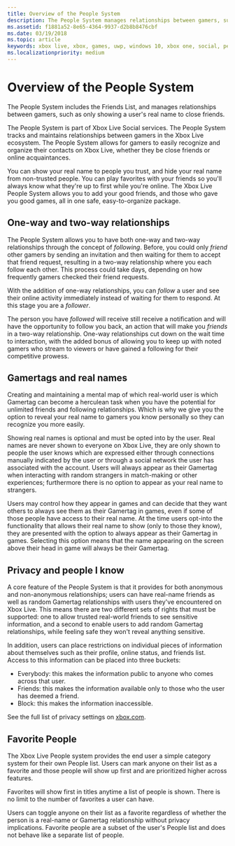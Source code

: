 ```yaml
---
title: Overview of the People System
description: The People System manages relationships between gamers, such as only showing a user's real name to close friends.
ms.assetid: f1881a52-8e65-4364-9937-d2b8b8476cbf
ms.date: 03/19/2018
ms.topic: article
keywords: xbox live, xbox, games, uwp, windows 10, xbox one, social, people system, friends
ms.localizationpriority: medium
---
```


# Overview of the People System

The People System includes the Friends List, and manages relationships between gamers, such as only showing a user's real name to close friends.

The People System is part of Xbox Live Social services.
The People System tracks and maintains relationships between gamers in the Xbox Live ecosystem.
The People System allows for gamers to easily recognize and organize their contacts on Xbox Live, whether they be close friends or online acquaintances.

You can show your real name to people you trust, and hide your real name from non-trusted people.
You can play favorites with your friends so you'll always know what they're up to first while you're online.
The Xbox Live People System allows you to add your good friends, and those who gave you good games, all in one safe, easy-to-organize package.


## One-way and two-way relationships

The People System allows you to have both one-way and two-way relationships through the concept of *following*.
Before, you could only *friend* other gamers by sending an invitation and then waiting for them to accept that friend request, resulting in a two-way relationship where you each follow each other.
This process could take days, depending on how frequently gamers checked their friend requests.

With the addition of one-way relationships, you can *follow* a user and see their online activity immediately instead of waiting for them to respond.
At this stage you are a *follower*.

The person you have *followed* will receive still receive a notification and will have the opportunity to follow you back, an action that will make you *friends* in a two-way relationship.
One-way relationships cut down on the wait time to interaction, with the added bonus of allowing you to keep up with noted gamers who stream to viewers or have gained a following for their competitive prowess.


## Gamertags and real names

Creating and maintaining a mental map of which real-world user is which Gamertag can become a herculean task when you have the potential for unlimited friends and following relationships.
Which is why we give you the option to reveal your real name to gamers you know personally so they can recognize you more easily.

Showing real names is optional and must be opted into by the user.
Real names are never shown to everyone on Xbox Live, they are only shown to people the user knows which are expressed either through connections manually indicated by the user or through a social network the user has associated with the account.
Users will always appear as their Gamertag when interacting with random strangers in match-making or other experiences; furthermore there is no option to appear as your real name to strangers.

Users may control how they appear in games and can decide that they want others to always see them as their Gamertag in games, even if some of those people have access to their real name.
At the time users opt-into the functionality that allows their real name to show (only to those they know), they are presented with the option to always appear as their Gamertag in games.
Selecting this option means that the name appearing on the screen above their head in game will always be their Gamertag.


## Privacy and people I know

A core feature of the People System is that it provides for both anonymous and non-anonymous relationships; users can have real-name friends as well as random Gamertag relationships with users they've encountered on Xbox Live.
This means there are two different sets of rights that must be supported: one to allow trusted real-world friends to see sensitive information, and a second to enable users to add random Gamertag relationships, while feeling safe they won't reveal anything sensitive.

In addition, users can place restrictions on individual pieces of information about themselves such as their profile, online status, and friends list.
Access to this information can be placed into three buckets:

- Everybody: this makes the information public to anyone who comes across that user.
- Friends: this makes the information available only to those who the user has deemed a friend.
- Block: this makes the information inaccessible.

See the full list of privacy settings on [xbox.com](https://account.xbox.com/Settings).


## Favorite People

The Xbox Live People system provides the end user a simple category system for their own People list.
Users can mark anyone on their list as a favorite and those people will show up first and are prioritized higher across features.

Favorites will show first in titles anytime a list of people is shown.
There is no limit to the number of favorites a user can have.

Users can toggle anyone on their list as a favorite regardless of whether the person is a real-name or Gamertag relationship without privacy implications.
Favorite people are a subset of the user's People list and does not behave like a separate list of people.
